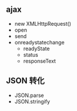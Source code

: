 ## ajax

- new XMLHttpRequest()
- open
- send
- onreadystatechange
    - readyState
    - status
    - responseText
    
## JSON 转化
- JSON.parse
- JSON.stringify
